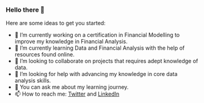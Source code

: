 ### Hello there 👋
Here are some ideas to get you started:
- 🔭 I’m currently working on a certification in Financial Modelling to improve my knowledge in Financial Analysis.
- 🌱 I’m currently learning Data and Financial Analysis with the help of resources found online.
- 👯 I’m looking to collaborate on projects that requires adept knowledge of data.
- 🤔 I’m looking for help with advancing my knowledge in core data analysis skills.
- 💬 You can ask me about my learning journey.
- 📫 How to reach me: <a href="twitter.com/AdeboyzoL">Twitter</a> and
<a href="https://www.linkedin.com/in/adebola-balogun-006553190">LinkedIn</a> 
